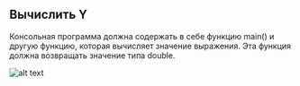 <h2>Вычислить Y</h2>
Консольная программа должна содержать в себе функцию main() и другую функцию, которая вычисляет значение выражения. Эта функция должна возвращать значение типа double.

![alt text](https://sun9-18.userapi.com/c851228/v851228996/1d2873/evs5GfaOvwc.jpg)
